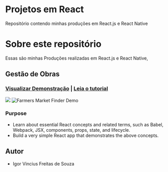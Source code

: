 # Projetos em React

Repositório contendo minhas produções em React.js e React Native

# Sobre este repositório

Essas são minhas Produções realizadas em React.js e React Native, 

## Gestão de Obras
### [Visualizar Demonstração](https://igor1043.github.io/Gest%C3%A3o%20de%20Obras/build/#/login) | [Leia o tutorial](https://www.taniarascia.com/getting-started-with-react/)
![](name-of-giphy.gif)
![Farmers Market Finder Demo](/Imagens/GestãoObras/Obras1.png)

### Purpose

- Learn about essential React concepts and related terms, such as Babel, Webpack, JSX, components, props, state, and lifecycle.
- Build a very simple React app that demonstrates the above concepts.




## Autor

* Igor Vincius Freitas de Souza
